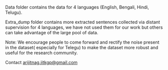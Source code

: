 Data folder contains the data for 4 languages (English, Bengali, Hindi, Telugu).

Extra_dump folder contains more extracted sentences collected via distant supervision for 4 languages, we have not used them for our work but others can take advantage of the large pool of data.

Note: We encourage people to come forward and rectify the noise present in the dataset( especially for Telegu) to make the dataset more robust and useful for the research community. 

Contact arijitnag.iitkgp@gmail.com
